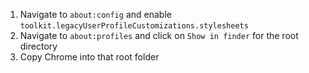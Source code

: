 1. Navigate to `about:config` and enable `toolkit.legacyUserProfileCustomizations.stylesheets`
1. Navigate to `about:profiles` and click on `Show in finder` for the root
   directory
1. Copy Chrome into that root folder
